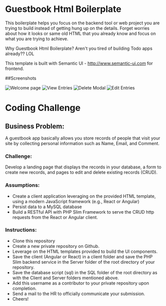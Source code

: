 # Guestbook Html Boilerplate

This boilerplate helps you focus on the backend tool or web project you are trying to build instead of getting hung up on the details. Forget worries about how it looks or same old HTML that you already know and focus on what you are trying to achieve.

Why Guestbook Html Boilerplate? Aren't you tired of building Todo apps already?? LOL

This template is built with Semantic UI - http://www.semantic-ui.com for frontend.

##Screenshots 

![Welcome page](assets/welcome.png)
![View Entries](assets/view.png)
![Delete Modal](assets/delete.png)
![Edit Entries](assets/edit.png)

# Coding Challenge

## Business Problem:
A guestbook app basically allows you store records of people that visit your site by collecting personal information such as Name, Email, and Comment.
### Challenge:
Develop a landing page that displays the records in your database, a form to create new records, and pages to edit and delete existing records (CRUD).

### Assumptions:
- Create a client application leveraging on the provided HTML template, using a modern JavaScript framework (e.g., React or Angular)
- Persist data to a MySQL database
- Build a RESTful API with PHP Slim Framework to serve the CRUD http requests from the React or Angular client.

### Instructions:
- Clone this repository
- Create a new private repository on Github.
- Leverage on the HTML templates provided to build the UI components.
- Save the client (Angular or React) in a client folder and save the PHP Slim backend service in the Server folder of the root directory of your repository.
- Save the database script (sql) in the SQL folder of the root directory as with the Client and Server folders mentioned above.
- Add this username as a contributor to your private repository upon completion.
- Send a mail to the HR to officially communicate your submission.
- Cheers!
